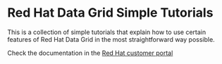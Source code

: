 # Red Hat Data Grid Simple Tutorials

This is a collection of simple tutorials that explain how to use certain
features of Red Hat Data Grid in the most straightforward way possible.

Check the documentation in the [Red Hat customer portal](https://access.redhat.com/documentation/en-us/red_hat_data_grid/)
